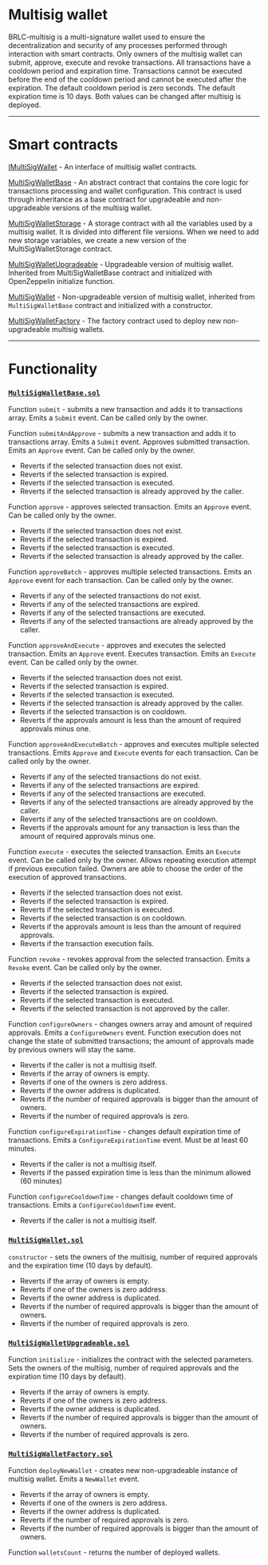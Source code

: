 # Multisig wallet

BRLC-multisig is a multi-signature wallet used to ensure the decentralization and security of any processes performed through interaction with smart contracts. Only owners of the multisig wallet can submit, approve, execute and revoke transactions. All transactions have a cooldown period and expiration time. Transactions cannot be executed before the end of the cooldown period and cannot be executed after the expiration. The default cooldown period is zero seconds. The default expiration time is 10 days. Both values can be changed after multisig is deployed.

<hr>

# Smart contracts

[IMultiSigWallet](../contracts/base/IMultiSigWallet.sol) - An interface of multisig wallet contracts.

[MultiSigWalletBase](../contracts/base/MultiSigWalletBase.sol) - An abstract contract that contains the core logic for transactions processing and wallet configuration. This contract is used through inheritance as a base contract for upgradeable and non-upgradeable versions of the multisig wallet.

[MultiSigWalletStorage](../contracts/base/MultiSigWalletStorage.sol) - A storage contract with all the variables used by a multisig wallet. It is divided into different file versions. When we need to add new storage variables, we create a new version of the MultiSigWalletStorage contract.

[MultiSigWalletUpgradeable](../contracts/MultiSigWalletUpgradeable.sol) - Upgradeable version of multisig wallet. Inherited from MultiSigWalletBase contract and initialized with OpenZeppelin initialize function.

[MultiSigWallet](../contracts/MultiSigWallet.sol) - Non-upgradeable version of multisig wallet, inherited from `MultiSigWalletBase` contract and initialized with a constructor.

[MultiSigWalletFactory](../contracts/MultiSigWalletFactory.sol) - The factory contract used to deploy new non-upgradeable multisig wallets.

<hr>

# Functionality

### [`MultiSigWalletBase.sol`](../contracts/base/MultiSigWalletBase.sol)

Function `submit` - submits a new transaction and adds it to transactions array. Emits a `Submit` event. Can be called only by the owner.

Function `submitAndApprove` - submits a new transaction and adds it to transactions array. Emits a `Submit` event. Approves submitted transaction. Emits an `Approve` event. Can be called only by the owner.

<ul>
    <li>Reverts if the selected transaction does not exist.</li>
    <li>Reverts if the selected transaction is expired.</li>
    <li>Reverts if the selected transaction is executed.</li>
    <li>Reverts if the selected transaction is already approved by the caller.</li>
</ul>

Function `approve` - approves selected transaction. Emits an `Approve` event. Can be called only by the owner.

<ul>
    <li>Reverts if the selected transaction does not exist.</li>
    <li>Reverts if the selected transaction is expired.</li>
    <li>Reverts if the selected transaction is executed.</li>
    <li>Reverts if the selected transaction is already approved by the caller.</li>
</ul>

Function `approveBatch` - approves multiple selected transactions. Emits an `Approve` event for each transaction. Can be called only by the owner.

<ul>
    <li>Reverts if any of the selected transactions do not exist.</li>
    <li>Reverts if any of the selected transactions are expired.</li>
    <li>Reverts if any of the selected transactions are executed.</li>
    <li>Reverts if any of the selected transactions are already approved by the caller.</li>
</ul>

Function `approveAndExecute` - approves and executes the selected transaction. Emits an `Approve` event. Executes transaction. Emits an `Execute` event. Can be called only by the owner.

<ul>
    <li>Reverts if the selected transaction does not exist.</li>
    <li>Reverts if the selected transaction is expired.</li>
    <li>Reverts if the selected transaction is executed.</li>
    <li>Reverts if the selected transaction is already approved by the caller.</li>
    <li>Reverts if the selected transaction is on cooldown.</li>
    <li>Reverts if the approvals amount is less than the amount of required approvals minus one.</li>
</ul>

Function `approveAndExecuteBatch` - approves and executes multiple selected transactions. Emits `Approve` and `Execute` events for each transaction. Can be called only by the owner.

<ul>
    <li>Reverts if any of the selected transactions do not exist.</li>
    <li>Reverts if any of the selected transactions are expired.</li>
    <li>Reverts if any of the selected transactions are executed.</li>
    <li>Reverts if any of the selected transactions are already approved by the caller.</li>
    <li>Reverts if any of the selected transactions are on cooldown.</li>
    <li>Reverts if the approvals amount for any transaction is less than the amount of required approvals minus one.</li>
</ul>

Function `execute` - executes the selected transaction. Emits an `Execute` event. Can be called only by the owner. Allows repeating execution attempt if previous execution failed. Owners are able to choose the order of the execution of approved transactions.

<ul>
    <li>Reverts if the selected transaction does not exist.</li>
    <li>Reverts if the selected transaction is expired.</li>
    <li>Reverts if the selected transaction is executed.</li>
    <li>Reverts if the selected transaction is on cooldown.</li>
    <li>Reverts if the approvals amount is less than the amount of required approvals.</li>
    <li>Reverts if the transaction execution fails.</li>
</ul>

Function `revoke` - revokes approval from the selected transaction. Emits a `Revoke` event. Can be called only by the owner.

<ul>
    <li>Reverts if the selected transaction does not exist.</li>
    <li>Reverts if the selected transaction is expired.</li>
    <li>Reverts if the selected transaction is executed.</li>
    <li>Reverts if the selected transaction is not approved by the caller.</li>
</ul>

Function `configureOwners` - changes owners array and amount of required approvals. Emits a `ConfigureOwners` event. Function execution does not change the state of submitted transactions; the amount of approvals made by previous owners will stay the same.

<ul>
    <li>Reverts if the caller is not a multisig itself.</li>
    <li>Reverts if the array of owners is empty.</li>
    <li>Reverts if one of the owners is zero address.</li>
    <li>Reverts if the owner address is duplicated.</li>
    <li>Reverts if the number of required approvals is bigger than the amount of owners.</li>
    <li>Reverts if the number of required approvals is zero.</li>
</ul>

Function `configureExpirationTime` - changes default expiration time of transactions. Emits a `ConfigureExpirationTime` event. Must be at least 60 minutes.

<ul>
    <li>Reverts if the caller is not a multisig itself.</li>
    <li>Reverts if the passed expiration time is less than the minimum allowed (60 minutes)</li>
</ul>

Function `configureCooldownTime` - changes default cooldown time of transactions. Emits a `ConfigureCooldownTime` event.

<ul>
    <li>Reverts if the caller is not a multisig itself.</li>
</ul>

### [`MultiSigWallet.sol`](../contracts/MultiSigWallet.sol)

`constructor` - sets the owners of the multisig, number of required approvals and the expiration time (10 days by default).

<ul>
    <li>Reverts if the array of owners is empty.</li>
    <li>Reverts if one of the owners is zero address.</li>
    <li>Reverts if the owner address is duplicated.</li>
    <li>Reverts if the number of required approvals is bigger than the amount of owners.</li>
    <li>Reverts if the number of required approvals is zero.</li>
</ul>

### [`MultiSigWalletUpgradeable.sol`](../contracts/MultiSigWalletUpgradeable.sol)

Function `initialize` - initializes the contract with the selected parameters. Sets the owners of the multisig, number of required approvals and the expiration time (10 days by default).

<ul>
    <li>Reverts if the array of owners is empty.</li>
    <li>Reverts if one of the owners is zero address.</li>
    <li>Reverts if the owner address is duplicated.</li>
    <li>Reverts if the number of required approvals is bigger than the amount of owners.</li>
    <li>Reverts if the number of required approvals is zero.</li>
</ul>

### [`MultiSigWalletFactory.sol`](../contracts/MultiSigWalletFactory.sol)

Function `deployNewWallet` - creates new non-upgradeable instance of multisig wallet. Emits a `NewWallet` event.

<ul>
    <li>Reverts if the array of owners is empty.</li>
    <li>Reverts if one of the owners is zero address.</li>
    <li>Reverts if the owner address is duplicated.</li>
    <li>Reverts if the number of required approvals is zero.</li>
    <li>Reverts if the number of required approvals is bigger than the amount of owners.</li>
</ul>

Function `walletsCount` - returns the number of deployed wallets.
